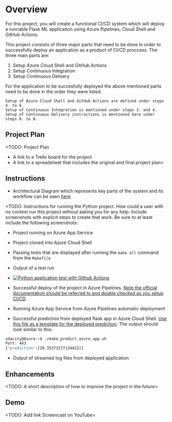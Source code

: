 # Overview
For this project, you will create a functional CI/CD system which will deploy a runnable Flask ML application using Azure Pipelines, Cloud Shell and GitHub Actions.

This project consists of three major parts that need to be done in order to successfully deploy an application as a product of CI/CD proccess. 
The three main parts are:   
 1. Setup Azure Cloud Shell and GitHub Actions
 2. Setup Continuous Integration
 3. Setup Continuous Delivery

For the application to be succesfully deployed the above mentioned parts need to be done in the order they were listed.

    Setup of Azure Cloud Shell and GitHub Actions are defined under steps 4. to 6.
    Setup of Continuous Integration is mentioned under steps 3. and 4.
    Setup of Continuous Delivery instructions is mentioned here under steps 6. to 8. 

## Project Plan
<TODO: Project Plan

* A link to a Trello board for the project
* A link to a spreadsheet that includes the original and final project plan>

## Instructions

* Architectural Diagram which represents key parts of the system and its workflow can be seen [here]()

<TODO:  Instructions for running the Python project.  How could a user with no context run this project without asking you for any help.  Include screenshots with explicit steps to create that work. Be sure to at least include the following screenshots:

* Project running on Azure App Service

* Project cloned into Azure Cloud Shell

* Passing tests that are displayed after running the `make all` command from the `Makefile`

* Output of a test run

* [![Python application test with Github Actions](https://github.com/Marko-Buda/Course2-AgileDevelopmentwithAzure/actions/workflows/pythonapp.yml/badge.svg?branch=main)](https://github.com/Marko-Buda/Course2-AgileDevelopmentwithAzure/actions/workflows/pythonapp.yml)

* Successful deploy of the project in Azure Pipelines.  [Note the official documentation should be referred to and double checked as you setup CI/CD](https://docs.microsoft.com/en-us/azure/devops/pipelines/ecosystems/python-webapp?view=azure-devops).

* Running Azure App Service from Azure Pipelines automatic deployment

* Successful prediction from deployed flask app in Azure Cloud Shell.  [Use this file as a template for the deployed prediction](https://github.com/udacity/nd082-Azure-Cloud-DevOps-Starter-Code/blob/master/C2-AgileDevelopmentwithAzure/project/starter_files/flask-sklearn/make_predict_azure_app.sh).
The output should look similar to this:

```bash
udacity@Azure:~$ ./make_predict_azure_app.sh
Port: 443
{"prediction":[20.35373177134412]}
```

* Output of streamed log files from deployed application

> 

## Enhancements

<TODO: A short description of how to improve the project in the future>

## Demo 

<TODO: Add link Screencast on YouTube>


